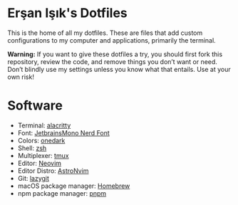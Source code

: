 # Erşan Işık's Dotfiles

This is the home of all my dotfiles. These are files that add custom configurations to my computer and applications, primarily the terminal.

**Warning:** If you want to give these dotfiles a try, you should first fork this repository, review the code, and remove things you don’t want or need. Don’t blindly use my settings unless you know what that entails. Use at your own risk!

# Software

- Terminal: [alacritty](https://github.com/alacritty/alacritty)
- Font: [JetbrainsMono Nerd Font](https://www.jetbrains.com/lp/mono/)
- Colors: [onedark](https://onedarktheme.com/)
- Shell: [zsh](https://www.zsh.org/)
- Multiplexer: [tmux](https://github.com/tmux/tmux/wiki)
- Editor: [Neovim](https://neovim.io)
- Editor Distro: [AstroNvim](https://astronvim.github.io/)
- Git: [lazygit](https://github.com/jesseduffield/lazygit)
- macOS package manager: [Homebrew](https://brew.sh)
- npm package manager: [pnpm](https://pnpm.io/)

